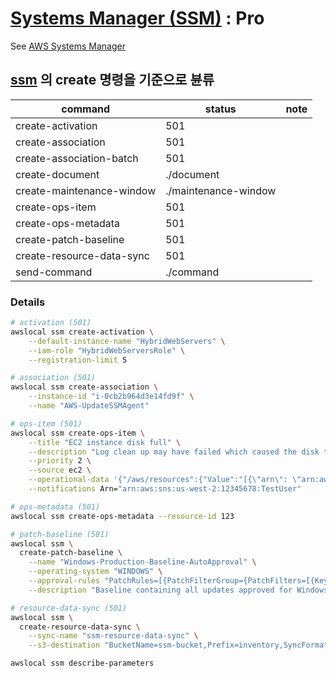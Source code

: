 # [Systems Manager (SSM)](https://docs.localstack.cloud/user-guide/aws/systems-manager/) : Pro

See [AWS Systems Manager](https://docs.aws.amazon.com/systems-manager/latest/userguide/what-is-systems-manager.html)

## [ssm](https://docs.aws.amazon.com/cli/latest/reference/ssm/index.html) 의 create 명령을 기준으로 뷴류

| command                   | status | note |
|---------------------------|--------|------|
| create-activation         | 501    |      |
| create-association        | 501    |      |
| create-association-batch  | 501    |      |
| create-document           | ./document |  |
| create-maintenance-window | ./maintenance-window | |
| create-ops-item           | 501    |      |
| create-ops-metadata       | 501    |      |
| create-patch-baseline     | 501    |      |
| create-resource-data-sync | 501    |      |
| send-command              | ./command |   |

### Details

```sh
# activation (501)
awslocal ssm create-activation \
    --default-instance-name "HybridWebServers" \
    --iam-role "HybridWebServersRole" \
    --registration-limit 5

# association (501)
awslocal ssm create-association \
    --instance-id "i-0cb2b964d3e14fd9f" \
    --name "AWS-UpdateSSMAgent"

# ops-item (501)
awslocal ssm create-ops-item \
    --title "EC2 instance disk full" \
    --description "Log clean up may have failed which caused the disk to be full" \
    --priority 2 \
    --source ec2 \
    --operational-data '{"/aws/resources":{"Value":"[{\"arn\": \"arn:aws:dynamodb:us-west-2:12345678:table/OpsItems\"}]","Type":"SearchableString"}}' \
    --notifications Arn="arn:aws:sns:us-west-2:12345678:TestUser"

# ops-metadata (501)
awslocal ssm create-ops-metadata --resource-id 123

# patch-baseline (501)
awslocal ssm \
  create-patch-baseline \
    --name "Windows-Production-Baseline-AutoApproval" \
    --operating-system "WINDOWS" \
    --approval-rules "PatchRules=[{PatchFilterGroup={PatchFilters=[{Key=MSRC_SEVERITY,Values=[Critical,Important,Moderate]},{Key=CLASSIFICATION,Values=[SecurityUpdates,Updates,UpdateRollups,CriticalUpdates]}]},ApproveAfterDays=7}]" \
    --description "Baseline containing all updates approved for Windows Server production systems"

# resource-data-sync (501)
awslocal ssm \
  create-resource-data-sync \
    --sync-name "ssm-resource-data-sync" \
    --s3-destination "BucketName=ssm-bucket,Prefix=inventory,SyncFormat=JsonSerDe,Region=us-east-1"

awslocal ssm describe-parameters
```
